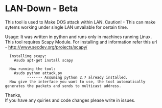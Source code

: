 # LAN-Down - Beta
This tool is used to Make DOS attack within LAN.
Caution! - This can make sytems working under single LAN unvailable for certain time.

Usage: 
      It was written in python and runs only in machines running Linux.
      This tool requires Scapy Module. For installing and information refer this url - http://www.secdev.org/projects/scapy/
      
      Installing scapy:
        #sudo apt-get install scapy
      
      Now running the tool:
        #sudo python attack.py
              ------- Assuming python 2.7 already installed.
      Now give the interface you want to use, the tool automatically generates the packets and sends to multicast address.
       
 Thanks,     
 If you have any quiries and code changes please write in issues.
      
